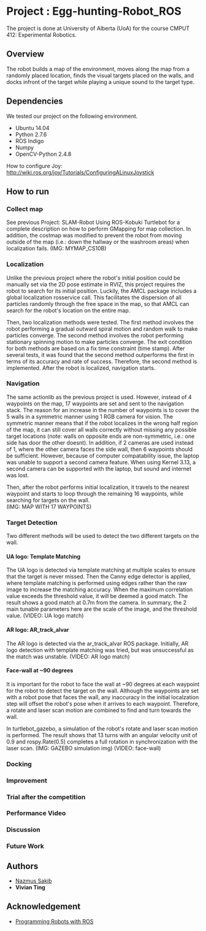 # Project : Egg-hunting-Robot_ROS
The project is done at University of Alberta (UoA) for the course CMPUT 412: Experimental Robotics.

## Overview
The robot builds a map of the environment, moves along the map from a randomly placed location, finds the visual targets placed on the walls, and docks infront of the target while playing a unique sound to the target type.  


## Dependencies
We tested our project on the following environment.
* Ubuntu 14.04
* Python 2.7.6
* ROS Indigo
* Numpy
* OpenCV-Python 2.4.8
 

How to configure Joy:
http://wiki.ros.org/joy/Tutorials/ConfiguringALinuxJoystick

## How to run 
### Collect map 
See previous Project: SLAM-Robot Using ROS-Kobuki Turtlebot for a complete description on how to perform GMapping for map collection.
In addition, the costmap was modified to prevent the robot from moving outside of the map (i.e.: down the hallway or the washroom areas) when localization fails. 
(IMG: MYMAP_CS10B)

### Localization
Unlike the previous project where the robot's initial position could be manually set via the 2D pose estimate in RVIZ, this project requires the robot to search for its initial position. Luckily, the AMCL package includes a global localization rosservice call. This facilitates the dispersion of all particles randomly through the free space in the map, so that AMCL can search for the robot's location on the entire map. 

Then, two localization methods were tested. The first method involves the robot performing a gradual outward spiral motion and random walk to make particles converge. The second method involves the robot performing stationary spinning motion to make particles converge. The exit condition for both methods are based on a fix time constraint (time stamp). After several tests, it was found that the second method outperforms the first in terms of its accuracy and rate of success. Therefore, the second method is implemented. After the robot is localized, navigation starts. 

### Navigation
The same actionlib as the previous project is used. However, instead of 4 waypoints on the map, 17 waypoints are set and sent to the navigation stack. The reason for an increase in the number of waypoints is to cover the 5 walls in a symmetric manner using 1 RGB camera for vision. The symmetric manner means that if the robot localizes in the wrong half region of the map, it can still cover all walls correctly without missing any possible target locations (note: walls on opposite ends are non-symmetric, i.e.: one side has door the other doesnt). In addition, if 2 cameras are used instead of 1, where the other camera faces the side wall, then 6 waypoints should be sufficient. However, because of computer compatability issue, the laptop was unable to support a second camera feature. When using Kernel 3.13, a second camera can be supported with the laptop, but sound and internet was lost. 

Then, after the robot performs initial localization, it travels to the nearest waypoint and starts to loop through the remaining 16 waypoints, while searching for targets on the wall.  
(IMG: MAP WITH 17 WAYPOINTS)

### Target Detection
Two different methods will be used to detect the two different targets on the wall.
#### UA logo: Template Matching
The UA logo is detected via template matching at multiple scales to ensure that the target is never missed. Then the Canny edge detector is applied, where template matching is performed using edges rather than the raw image to increase the matching accuracy. When the maximum correlation value exceeds the threshold value, it will be deemed a good match. The result shows a good match at 0.7m from the camera. In summary, the 2 main tunable parameters here are the scale of the image, and the threshold value. 
(VIDEO: UA logo match)

#### AR logo: AR_track_alvar
The AR logo is detected via the ar_track_alvar ROS package. Initially, AR logo detection with template matching was tried, but was unsuccessful as the match was unstable. 
(VIDEO: AR logo match)

#### Face-wall at ~90 degrees
It is important for the robot to face the wall at ~90 degrees at each waypoint for the robot to detect the target on the wall. Although the waypoints are set with a robot pose that faces the wall, any inaccuracy in the initial localzation step will offset the robot's pose when it arrives to each waypoint. Therefore, a rotate and laser scan motion are combined to find and turn towards the wall. 

In turtlebot_gazebo, a simulation of the robot's rotate and laser scan motion is performed. The result shows that 13 turns with an angular velocity unit of 0.9 and rospy.Rate(0.5) completes a full rotation in synchronization with the laser scan. 
(IMG: GAZEBO simulation img)
(VIDEO: face-wall)

### Docking

### Improvement

### Trial after the competition

### Performance Video

### Discussion

### Future Work

## Authors

* [Nazmus Sakib](https://github.com/nsa31)
* **Vivian Ting**
## Acknowledgement 

* [Programming Robots with ROS](https://github.com/osrf/rosbook/blob/master)

